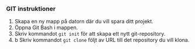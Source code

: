 ### GIT instruktioner
1. Skapa en ny mapp på datorn där du vill spara ditt projekt.
2. Öppna Git Bash i mappen.
3. Skriv kommandot `git init` för att skapa ett nytt git-repository.
3. b Skriv kommandot `git clone` följt av URL till det repository du vill klona.
